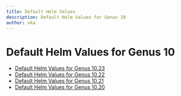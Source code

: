 ```yaml
---
title: Default Helm Values
description: Default Helm Values for Genus 10
author: vka
---
```


# Default Helm Values for Genus 10

- [Default Helm Values for Genus 10.23](genus-10.23.md)
- [Default Helm Values for Genus 10.22](genus-10.22.md)
- [Default Helm Values for Genus 10.21](genus-10.21.md)
- [Default Helm Values for Genus 10.20](genus-10.20.md)
